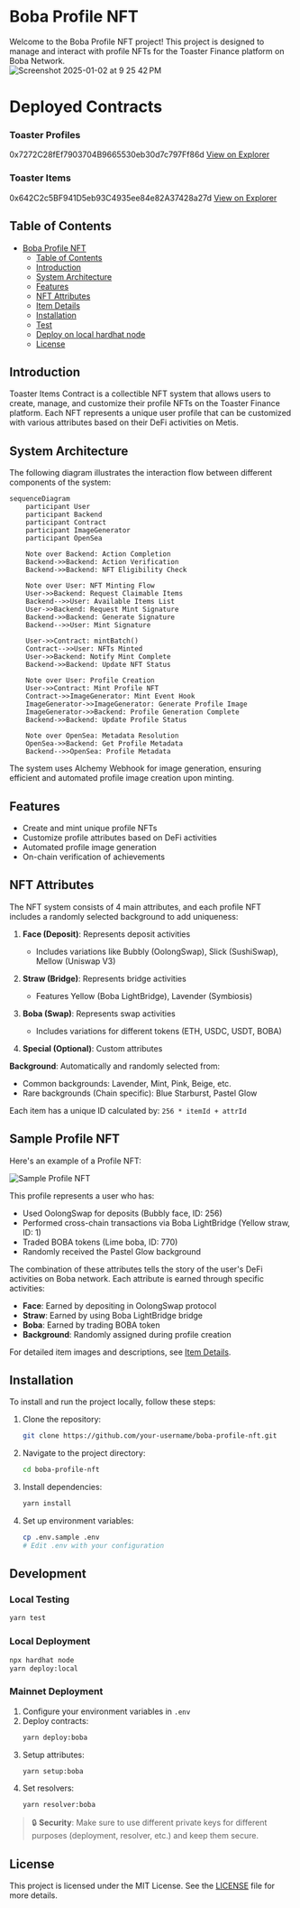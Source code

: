 # Boba Profile NFT

Welcome to the Boba Profile NFT project! This project is designed to manage and interact with profile NFTs for the Toaster Finance platform on Boba Network.  
![Screenshot 2025-01-02 at 9 25 42 PM](https://github.com/user-attachments/assets/6266cb56-291a-49f1-9161-985e33434fb3)

# Deployed Contracts

### Toaster Profiles

0x7272C28fEf7903704B9665530eb30d7c797Ff86d [View on Explorer](https://blockexplorer.boba.network/address/0x7272C28fEf7903704B9665530eb30d7c797Ff86d?tab=contract)

### Toaster Items

0x642C2c5BF941D5eb93C4935ee84e82A37428a27d [View on Explorer](https://blockexplorer.boba.network/address/0x642C2c5BF941D5eb93C4935ee84e82A37428a27d?tab=contract)

## Table of Contents

- [Boba Profile NFT](#boba-profile-nft)
  - [Table of Contents](#table-of-contents)
  - [Introduction](#introduction)
  - [System Architecture](#system-architecture)
  - [Features](#features)
  - [NFT Attributes](#nft-attributes)
  - [Item Details](#item-details)
  - [Installation](#installation)
  - [Test](#test)
  - [Deploy on local hardhat node](#deploy-on-local-hardhat-node)
  - [License](#license)

## Introduction

Toaster Items Contract is a collectible NFT system that allows users to create, manage, and customize their profile NFTs on the Toaster Finance platform. Each NFT represents a unique user profile that can be customized with various attributes based on their DeFi activities on Metis.

## System Architecture

The following diagram illustrates the interaction flow between different components of the system:

```mermaid
sequenceDiagram
    participant User
    participant Backend
    participant Contract
    participant ImageGenerator
    participant OpenSea

    Note over Backend: Action Completion
    Backend->>Backend: Action Verification
    Backend->>Backend: NFT Eligibility Check

    Note over User: NFT Minting Flow
    User->>Backend: Request Claimable Items
    Backend-->>User: Available Items List
    User->>Backend: Request Mint Signature
    Backend->>Backend: Generate Signature
    Backend-->>User: Mint Signature

    User->>Contract: mintBatch()
    Contract-->>User: NFTs Minted
    User->>Backend: Notify Mint Complete
    Backend->>Backend: Update NFT Status

    Note over User: Profile Creation
    User->>Contract: Mint Profile NFT
    Contract->>ImageGenerator: Mint Event Hook
    ImageGenerator->>ImageGenerator: Generate Profile Image
    ImageGenerator->>Backend: Profile Generation Complete
    Backend->>Backend: Update Profile Status

    Note over OpenSea: Metadata Resolution
    OpenSea->>Backend: Get Profile Metadata
    Backend-->>OpenSea: Profile Metadata
```

The system uses Alchemy Webhook for image generation, ensuring efficient and automated profile image creation upon minting.

## Features

- Create and mint unique profile NFTs
- Customize profile attributes based on DeFi activities
- Automated profile image generation
- On-chain verification of achievements

## NFT Attributes

The NFT system consists of 4 main attributes, and each profile NFT includes a randomly selected background to add uniqueness:

1. **Face (Deposit)**: Represents deposit activities

   - Includes variations like Bubbly (OolongSwap), Slick (SushiSwap), Mellow (Uniswap V3)

2. **Straw (Bridge)**: Represents bridge activities

   - Features Yellow (Boba LightBridge), Lavender (Symbiosis)

3. **Boba (Swap)**: Represents swap activities

   - Includes variations for different tokens (ETH, USDC, USDT, BOBA)

4. **Special (Optional)**: Custom attributes

**Background**: Automatically and randomly selected from:

- Common backgrounds: Lavender, Mint, Pink, Beige, etc.
- Rare backgrounds (Chain specific): Blue Starburst, Pastel Glow

Each item has a unique ID calculated by: `256 * itemId + attrId`

## Sample Profile NFT

Here's an example of a Profile NFT:

![Sample Profile NFT](./sample.png)

This profile represents a user who has:

- Used OolongSwap for deposits (Bubbly face, ID: 256)
- Performed cross-chain transactions via Boba LightBridge (Yellow straw, ID: 1)
- Traded BOBA tokens (Lime boba, ID: 770)
- Randomly received the Pastel Glow background

The combination of these attributes tells the story of the user's DeFi activities on Boba network. Each attribute is earned through specific activities:

- **Face**: Earned by depositing in OolongSwap protocol
- **Straw**: Earned by using Boba LightBridge bridge
- **Boba**: Earned by trading BOBA token
- **Background**: Randomly assigned during profile creation

For detailed item images and descriptions, see [Item Details](./Metis%20Profile%20NFT%20Description.md).

## Installation

To install and run the project locally, follow these steps:

1. Clone the repository:
   ```bash
   git clone https://github.com/your-username/boba-profile-nft.git
   ```
2. Navigate to the project directory:
   ```bash
   cd boba-profile-nft
   ```
3. Install dependencies:
   ```bash
   yarn install
   ```
4. Set up environment variables:
   ```bash
   cp .env.sample .env
   # Edit .env with your configuration
   ```

## Development

### Local Testing

```bash
yarn test
```

### Local Deployment

```bash
npx hardhat node
yarn deploy:local
```

### Mainnet Deployment

1. Configure your environment variables in `.env`
2. Deploy contracts:
   ```bash
   yarn deploy:boba
   ```
3. Setup attributes:
   ```bash
   yarn setup:boba
   ```
4. Set resolvers:
   ```bash
   yarn resolver:boba
   ```

> 🔒 **Security**: Make sure to use different private keys for different purposes (deployment, resolver, etc.) and keep them secure.

## License

This project is licensed under the MIT License. See the [LICENSE](LICENSE) file for more details.
